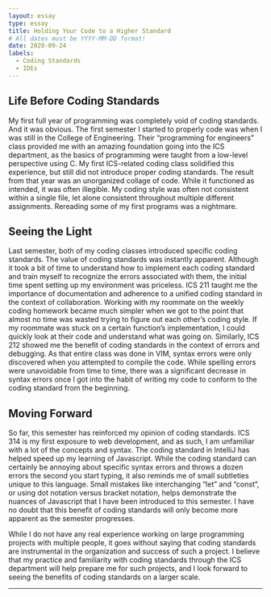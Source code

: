 ```yaml
---
layout: essay
type: essay
title: Holding Your Code to a Higher Standard
# All dates must be YYYY-MM-DD format!
date: 2020-09-24
labels:
  - Coding Standards
  - IDEs
---
```


## Life Before Coding Standards
My first full year of programming was completely void of coding standards.  And it was obvious.  The first semester I started to properly code was when I was still in the College of Engineering.  Their “programming for engineers” class provided me with an amazing foundation going into the ICS department, as the basics of programming were taught from a low-level perspective using C.  My first ICS-related coding class solidified this experience, but still did not introduce proper coding standards.  The result from that year was an unorganized collage of code.  While it functioned as intended, it was often illegible.  My coding style was often not consistent within a single file, let alone consistent throughout multiple different assignments.  Rereading some of my first programs was a nightmare.

## Seeing the Light
Last semester, both of my coding classes introduced specific coding standards.  The value of coding standards was instantly apparent.  Although it took a bit of time to understand how to implement each coding standard and train myself to recognize the errors associated with them, the initial time spent setting up my environment was priceless.  ICS 211 taught me the importance of documentation and adherence to a unified coding standard in the context of collaboration.  Working with my roommate on the weekly coding homework became much simpler when we got to the point that almost no time was wasted trying to figure out each other’s coding style.  If my roommate was stuck on a certain function’s implementation, I could quickly look at their code and understand what was going on.  Similarly, ICS 212 showed me the benefit of coding standards in the context of errors and debugging.  As that entire class was done in VIM, syntax errors were only discovered when you attempted to compile the code.  While spelling errors were unavoidable from time to time, there was a significant decrease in syntax errors once I got into the habit of writing my code to conform to the coding standard from the beginning.  

## Moving Forward
So far, this semester has reinforced my opinion of coding standards.  ICS 314 is my first exposure to web development, and as such, I am unfamiliar with a lot of the concepts and syntax.  The coding standard in IntelliJ has helped speed up my learning of Javascript.  While the coding standard can certainly be annoying about specific syntax errors and throws a dozen errors the second you start typing, it also reminds me of small subtleties unique to this language.  Small mistakes like interchanging “let” and “const”, or using dot notation versus bracket notation, helps demonstrate the nuances of Javascript that I have been introduced to this semester.  I have no doubt that this benefit of coding standards will only become more apparent as the semester progresses.  

While I do not have any real experience working on large programming projects with multiple people, it goes without saying that coding standards are instrumental in the organization and success of such a project.  I believe that my practice and familiarity with coding standards through the ICS department will help prepare me for such projects, and I look forward to seeing the benefits of coding standards on a larger scale.

---
